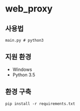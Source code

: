 # web_proxy

## 사용법

```
main.py # python3
```

## 지원 환경

- Windows
- Python 3.5

## 환경 구축

```
pip install -r requirements.txt
```